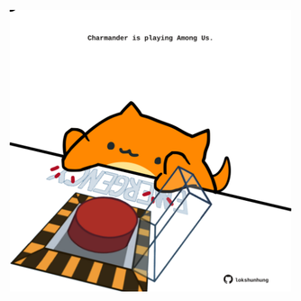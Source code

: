 <!-- built at 29/10/2021, 08:03:01 UTC -->
<p align="center">
  <img width="500" height="500" src="./ReadmeImage.svg">
</p>
